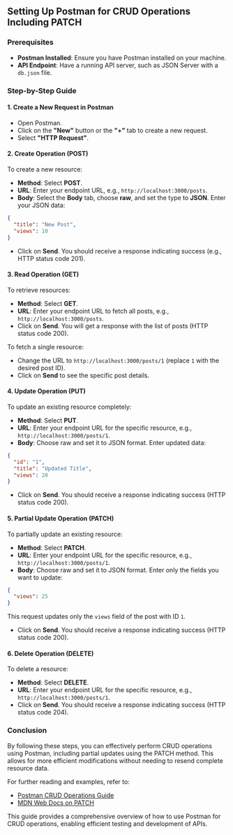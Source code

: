## Setting Up Postman for CRUD Operations Including PATCH

### Prerequisites
- **Postman Installed**: Ensure you have Postman installed on your machine.
- **API Endpoint**: Have a running API server, such as JSON Server with a `db.json` file.

### Step-by-Step Guide

#### 1. Create a New Request in Postman
- Open Postman.
- Click on the **"New"** button or the **"+"** tab to create a new request.
- Select **"HTTP Request"**.

#### 2. Create Operation (POST)
To create a new resource:

- **Method**: Select **POST**.
- **URL**: Enter your endpoint URL, e.g., `http://localhost:3000/posts`.
- **Body**: Select the **Body** tab, choose **raw**, and set the type to **JSON**. Enter your JSON data:

```json
{
  "title": "New Post",
  "views": 10
}
```

- Click on **Send**. You should receive a response indicating success (e.g., HTTP status code 201).

#### 3. Read Operation (GET)
To retrieve resources:

- **Method**: Select **GET**.
- **URL**: Enter your endpoint URL to fetch all posts, e.g., `http://localhost:3000/posts`.
- Click on **Send**. You will get a response with the list of posts (HTTP status code 200).

To fetch a single resource:
- Change the URL to `http://localhost:3000/posts/1` (replace `1` with the desired post ID).
- Click on **Send** to see the specific post details.

#### 4. Update Operation (PUT)
To update an existing resource completely:

- **Method**: Select **PUT**.
- **URL**: Enter your endpoint URL for the specific resource, e.g., `http://localhost:3000/posts/1`.
- **Body**: Choose raw and set it to JSON format. Enter updated data:

```json
{
  "id": "1",
  "title": "Updated Title",
  "views": 20
}
```

- Click on **Send**. You should receive a response indicating success (HTTP status code 200).

#### 5. Partial Update Operation (PATCH)
To partially update an existing resource:

- **Method**: Select **PATCH**.
- **URL**: Enter your endpoint URL for the specific resource, e.g., `http://localhost:3000/posts/1`.
- **Body**: Choose raw and set it to JSON format. Enter only the fields you want to update:

```json
{
  "views": 25
}
```

This request updates only the `views` field of the post with ID `1`.

- Click on **Send**. You should receive a response indicating success (HTTP status code 200).

#### 6. Delete Operation (DELETE)
To delete a resource:

- **Method**: Select **DELETE**.
- **URL**: Enter your endpoint URL for the specific resource, e.g., `http://localhost:3000/posts/1`.
- Click on **Send**. You should receive a response indicating success (HTTP status code 204).

### Conclusion
By following these steps, you can effectively perform CRUD operations using Postman, including partial updates using the PATCH method. This allows for more efficient modifications without needing to resend complete resource data.

For further reading and examples, refer to:
- [Postman CRUD Operations Guide](https://blog.nashtechglobal.com/postman-crud/) 
- [MDN Web Docs on PATCH](https://developer.mozilla.org/en-US/docs/Web/HTTP/Methods/PATCH)

This guide provides a comprehensive overview of how to use Postman for CRUD operations, enabling efficient testing and development of APIs.
